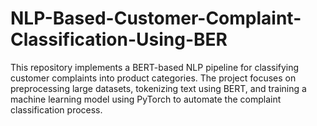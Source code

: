 # NLP-Based-Customer-Complaint-Classification-Using-BER
This repository implements a BERT-based NLP pipeline for classifying customer complaints into product categories. The project focuses on preprocessing large datasets, tokenizing text using BERT, and training a machine learning model using PyTorch to automate the complaint classification process.
